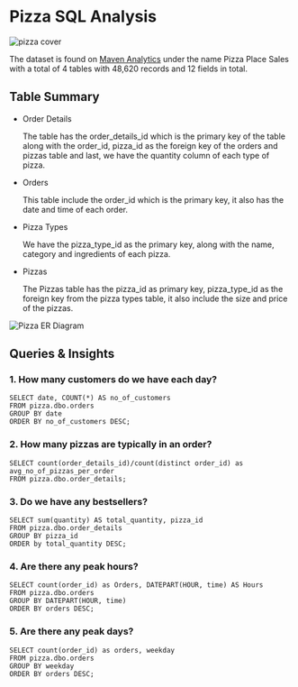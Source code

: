 # Pizza SQL Analysis

![pizza cover](https://user-images.githubusercontent.com/116041695/234172419-28b8f5ed-425d-477f-9586-44c2a86d456e.jpg)

The dataset is found on [Maven Analytics](https://www.mavenanalytics.io/data-playground) under the name Pizza Place Sales with a total of 4 tables with 48,620 records and 12 fields in total.

## Table Summary

- Order Details

  The table has the order_details_id which is the primary key of the table along with the order_id, pizza_id as the foreign key of the orders and pizzas table and last, we have the quantity column of each type of pizza.

- Orders

  This table include the order_id which is the primary key, it also has the date and time of each order.

- Pizza Types

  We have the pizza_type_id as the primary key, along with the name, category and ingredients of each pizza.

- Pizzas

  The Pizzas table has the pizza_id as primary key, pizza_type_id as the foreign key from the pizza types table, it also include the size and price of the pizzas.

![Pizza ER Diagram](https://user-images.githubusercontent.com/116041695/234453942-3df6eb5c-52cb-4386-a385-bec29cd8e060.png)

## Queries & Insights

### 1. How many customers do we have each day?
```
SELECT date, COUNT(*) AS no_of_customers
FROM pizza.dbo.orders        
GROUP BY date
ORDER BY no_of_customers DESC;
```

### 2. How many pizzas are typically in an order?
```
SELECT count(order_details_id)/count(distinct order_id) as avg_no_of_pizzas_per_order
FROM pizza.dbo.order_details;
```

### 3. Do we have any bestsellers?
```
SELECT sum(quantity) AS total_quantity, pizza_id
FROM pizza.dbo.order_details
GROUP BY pizza_id
ORDER by total_quantity DESC;
```

### 4. Are there any peak hours?
```
SELECT count(order_id) as Orders, DATEPART(HOUR, time) AS Hours
FROM pizza.dbo.orders
GROUP BY DATEPART(HOUR, time) 
ORDER BY orders DESC;
```

### 5. Are there any peak days?
```
SELECT count(order_id) as orders, weekday
FROM pizza.dbo.orders
GROUP BY weekday 
ORDER BY orders DESC;
```
